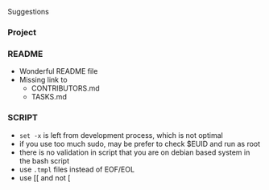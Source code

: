  Suggestions

### Project


### README
- Wonderful README file
- Missing link to
  - CONTRIBUTORS.md
  - TASKS.md

### SCRIPT
- `set -x` is left from development process, which is not optimal
- if you use too much sudo, may be prefer to check $EUID and run as root
- there is no validation in script that you are on debian based system in the bash script
- use `.tmpl` files instead of EOF/EOL
- use [[ and not [
